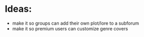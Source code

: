 

# Ideas:

- make it so groups can add their own plot/lore to a subforum 
- make it so premium users can customize genre covers

